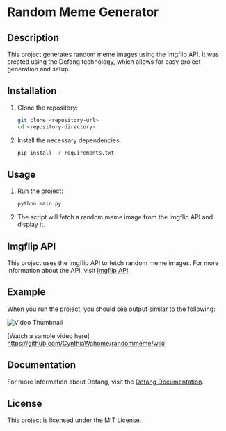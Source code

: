 # Random Meme Generator

## Description
This project generates random meme images using the Imgflip API. It was created using the Defang technology, which allows for easy project generation and setup.

## Installation
1. Clone the repository:
    ```sh
    git clone <repository-url>
    cd <repository-directory>
    ```
2. Install the necessary dependencies:
    ```sh
    pip install -r requirements.txt
    ```

## Usage
1. Run the project:
    ```sh
    python main.py
    ```
2. The script will fetch a random meme image from the Imgflip API and display it.

## Imgflip API
This project uses the Imgflip API to fetch random meme images. For more information about the API, visit [Imgflip API](https://imgflip.com/api).


## Example
When you run the project, you should see output similar to the following:

![Video Thumbnail](https://github.com/user-attachments/assets/f698f2c6-1fe6-4696-965c-e0792720de1e)

[Watch a sample video here] https://github.com/CynthiaWahome/randommeme/wiki

## Documentation
For more information about Defang, visit the [Defang Documentation](https://defang.io).

## License
This project is licensed under the MIT License.
